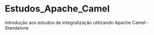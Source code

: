 # Estudos_Apache_Camel
Introdução aos estudos de integralização utilizando Apache Camel - Standalone
